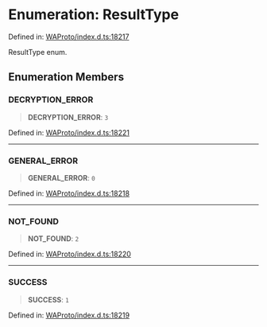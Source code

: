 # Enumeration: ResultType

Defined in: [WAProto/index.d.ts:18217](https://github.com/Fokusdotid/bail/blob/99acc683da8779d62a0509bb4108fdb35cb2b061/WAProto/index.d.ts#L18217)

ResultType enum.

## Enumeration Members

### DECRYPTION\_ERROR

> **DECRYPTION\_ERROR**: `3`

Defined in: [WAProto/index.d.ts:18221](https://github.com/Fokusdotid/bail/blob/99acc683da8779d62a0509bb4108fdb35cb2b061/WAProto/index.d.ts#L18221)

***

### GENERAL\_ERROR

> **GENERAL\_ERROR**: `0`

Defined in: [WAProto/index.d.ts:18218](https://github.com/Fokusdotid/bail/blob/99acc683da8779d62a0509bb4108fdb35cb2b061/WAProto/index.d.ts#L18218)

***

### NOT\_FOUND

> **NOT\_FOUND**: `2`

Defined in: [WAProto/index.d.ts:18220](https://github.com/Fokusdotid/bail/blob/99acc683da8779d62a0509bb4108fdb35cb2b061/WAProto/index.d.ts#L18220)

***

### SUCCESS

> **SUCCESS**: `1`

Defined in: [WAProto/index.d.ts:18219](https://github.com/Fokusdotid/bail/blob/99acc683da8779d62a0509bb4108fdb35cb2b061/WAProto/index.d.ts#L18219)
